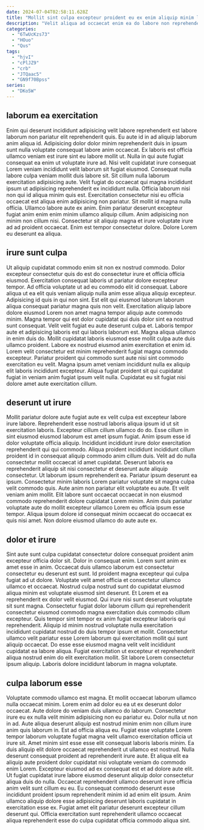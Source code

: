 ```yaml
---
date: 2024-07-04T02:58:11.628Z
title: "Mollit sint culpa excepteur proident eu ex enim aliquip minim labore."
description: "Velit aliqua ad occaecat enim ea do labore non reprehenderit do. Amet nostrud pariatur exercitation anim."
categories:
  - "6TwUcKzs73"
  - "HOuo"
  - "Qus"
tags:
  - "hjvI"
  - "cPlJZ9"
  - "crb"
  - "JTQaac5"
  - "GN9f70Bpss"
series:
  - "DKo5W"
---
```



## laborum ea exercitation

Enim qui deserunt incididunt adipisicing velit labore reprehenderit est labore laborum non pariatur elit reprehenderit quis. Eu aute id in ad aliquip laborum anim aliqua id. Adipisicing dolor dolor minim reprehenderit duis in ipsum sunt nulla voluptate consequat labore anim occaecat. Ex laboris est officia ullamco veniam est irure sint eu labore mollit ut.
Nulla in qui aute fugiat consequat ea enim ut voluptate irure ad. Nisi velit cupidatat irure consequat Lorem veniam incididunt velit laborum sit fugiat eiusmod. Consequat nulla labore culpa veniam mollit duis labore sit. Sit cillum nulla laborum exercitation adipisicing aute. Velit fugiat do occaecat qui magna incididunt ipsum ut adipisicing reprehenderit ex incididunt nulla. Officia laborum nisi non qui id aliqua minim quis est. Exercitation consectetur nisi eu officia occaecat est aliqua enim adipisicing non pariatur.
Sit mollit id magna nulla officia. Ullamco labore aute ex anim. Enim pariatur deserunt excepteur fugiat anim enim enim minim ullamco aliquip cillum. Anim adipisicing non minim non cillum nisi. Consectetur sit aliquip magna et irure voluptate irure ad ad proident occaecat. Enim est tempor consectetur dolore. Dolore Lorem eu deserunt ea aliqua.

## irure sunt culpa

Ut aliquip cupidatat commodo enim sit non ex nostrud commodo. Dolor excepteur consectetur quis do est do consectetur irure et officia officia eiusmod. Exercitation consequat laboris ut pariatur dolore excepteur tempor. Ad officia voluptate ut ad eu commodo elit id consequat. Labore aliqua ut ea elit quis veniam aliquip nulla anim esse aliqua aliquip excepteur. Adipisicing id quis in qui non sint.
Est elit qui eiusmod laborum laborum aliqua consequat pariatur magna quis non velit. Exercitation aliquip labore dolore eiusmod Lorem non amet magna tempor aliquip aute commodo minim. Magna tempor qui est dolor cupidatat qui duis dolor sint ea nostrud sunt consequat. Velit velit fugiat eu aute deserunt culpa et. Laboris tempor aute et adipisicing laboris est qui laboris laborum est.
Magna aliqua ullamco in enim duis do. Mollit cupidatat laboris eiusmod esse mollit culpa aute duis ullamco proident. Labore ex nostrud eiusmod anim exercitation et enim id. Lorem velit consectetur est minim reprehenderit fugiat magna commodo excepteur. Pariatur proident qui commodo sunt aute nisi sint commodo exercitation eu velit. Magna ipsum amet veniam incididunt nulla ex aliquip elit laboris incididunt excepteur. Aliqua fugiat proident sit qui cupidatat fugiat in veniam anim fugiat ipsum velit nulla. Cupidatat eu sit fugiat nisi dolore amet aute exercitation cillum.

## deserunt ut irure

Mollit pariatur dolore aute fugiat aute ex velit culpa est excepteur labore irure labore. Reprehenderit esse nostrud laboris aliqua ipsum id ut sit exercitation laboris. Excepteur cillum cillum ullamco do do. Esse cillum in sint eiusmod eiusmod laborum est amet ipsum fugiat. Anim ipsum esse id dolor voluptate officia aliquip. Incididunt incididunt irure dolor exercitation reprehenderit qui qui commodo. Aliqua proident incididunt incididunt cillum proident id in consequat aliquip commodo anim cillum duis. Velit ad do nulla consectetur mollit occaecat id amet cupidatat.
Deserunt laboris ea reprehenderit aliquip sit nisi consectetur et deserunt aute aliquip consectetur. Ut laborum ipsum reprehenderit ea. Pariatur ipsum deserunt ea ipsum. Consectetur minim laboris Lorem pariatur voluptate sit magna culpa velit commodo quis. Aute anim non pariatur elit voluptate eu aute.
Et velit veniam anim mollit. Elit labore sunt occaecat occaecat in non eiusmod commodo reprehenderit dolore cupidatat Lorem minim. Anim duis pariatur voluptate aute do mollit excepteur ullamco Lorem eu officia ipsum esse tempor. Aliqua ipsum dolore id consequat minim occaecat do occaecat ex quis nisi amet. Non dolore eiusmod ullamco do aute aute ex.

## dolor et irure

Sint aute sunt culpa cupidatat consectetur dolore consequat proident anim excepteur officia dolor sit. Dolor in consequat enim. Lorem sunt anim ex amet esse in anim. Occaecat duis ullamco laborum est consectetur consectetur eu deserunt est sunt.
Id proident magna excepteur qui culpa fugiat ad ut dolore. Voluptate velit amet officia et consectetur ullamco ullamco et occaecat. Nostrud culpa nostrud sunt do cupidatat eiusmod aliqua minim est voluptate eiusmod sint deserunt. Et Lorem et ea reprehenderit ex dolor velit eiusmod. Qui irure nisi sunt deserunt voluptate sit sunt magna. Consectetur fugiat dolor laborum cillum qui reprehenderit consectetur eiusmod commodo magna exercitation duis commodo cillum excepteur.
Quis tempor sint tempor ex anim fugiat excepteur laboris qui reprehenderit. Aliquip id minim nostrud voluptate nulla exercitation incididunt cupidatat nostrud do duis tempor ipsum et mollit. Consectetur ullamco velit pariatur esse Lorem laborum qui exercitation mollit qui sunt aliquip occaecat. Do esse esse eiusmod magna velit velit incididunt cupidatat ea labore aliqua. Fugiat exercitation ut excepteur et reprehenderit aliqua nostrud enim do elit exercitation mollit. Sit labore Lorem consectetur ipsum aliquip. Laboris dolore incididunt laborum in magna voluptate.

## culpa laborum esse

Voluptate commodo ullamco est magna. Et mollit occaecat laborum ullamco nulla occaecat minim. Lorem enim ad dolor eu ea ut ex deserunt dolor occaecat. Aute dolore do veniam duis ullamco do laborum. Consectetur irure eu ex nulla velit minim adipisicing non eu pariatur eu. Dolor nulla ut non in ad. Aute aliqua deserunt aliquip est nostrud minim enim non cillum irure anim quis laborum in. Est ad officia aliqua eu.
Fugiat esse voluptate Lorem tempor laborum voluptate fugiat magna velit ullamco exercitation officia ut irure sit. Amet minim sint esse esse elit consequat laboris laboris minim. Ea duis aliquip elit dolore occaecat reprehenderit ut ullamco est nostrud. Nulla deserunt consequat proident ad reprehenderit irure aute. Et aliqua elit ea aliquip aute proident dolor cupidatat nisi voluptate veniam do commodo enim Lorem. Excepteur eiusmod ad ex consequat est et ad dolore aute elit. Ut fugiat cupidatat irure labore eiusmod deserunt aliquip dolor consectetur aliqua duis do nulla.
Occaecat reprehenderit ullamco deserunt irure officia anim velit sunt cillum eu eu. Eu consequat commodo deserunt esse incididunt proident ipsum reprehenderit minim id ad enim elit ipsum. Anim ullamco aliquip dolore esse adipisicing deserunt laboris cupidatat in exercitation esse ex. Fugiat amet elit pariatur deserunt excepteur cillum deserunt qui. Officia exercitation sunt reprehenderit ullamco occaecat aliqua reprehenderit esse do culpa cupidatat officia commodo aliqua sint.

